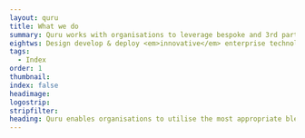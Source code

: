 ```yaml
---
layout: quru
title: What we do
summary: Quru works with organisations to leverage bespoke and 3rd party technologies.
eightws: Design develop & deploy <em>innovative</em> enterprise technology <em>solutions</em>
tags:
  - Index
order: 1
thumbnail:
index: false
headimage:
logostrip:
stripfilter: 
heading: Quru enables organisations to utilise the most appropriate blend of open source and proprietary technologies to maximise the effectiveness of their IT infrastructure and be better prepared to meet today's business challenges. Quru is a market leader in the technical design, development, deployment and support of open source based solutions that help organisations to reduce costs and increase operational agility and capability.
---
```

